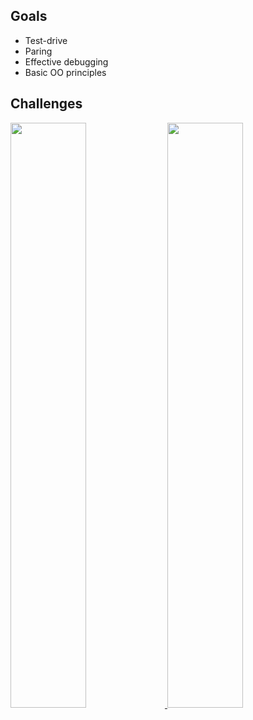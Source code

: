 ## Goals

- Test-drive
- Paring
- Effective debugging
- Basic OO principles

## Challenges

<a href="https://github.com/xavierloos/boris-bikes" target="_blank">
    <img height="aut0" width="49%" src="https://github-readme-stats.vercel.app/api/pin/?username=xavierloos&repo=boris-bikes" />
  </a>
<a href="https://github.com/xavierloos/airport_challenge" target="_blank">
    <img height="aut0" width="49%" src="https://github-readme-stats.vercel.app/api/pin/?username=xavierloos&repo=aiport_challenge" />
  </a>
